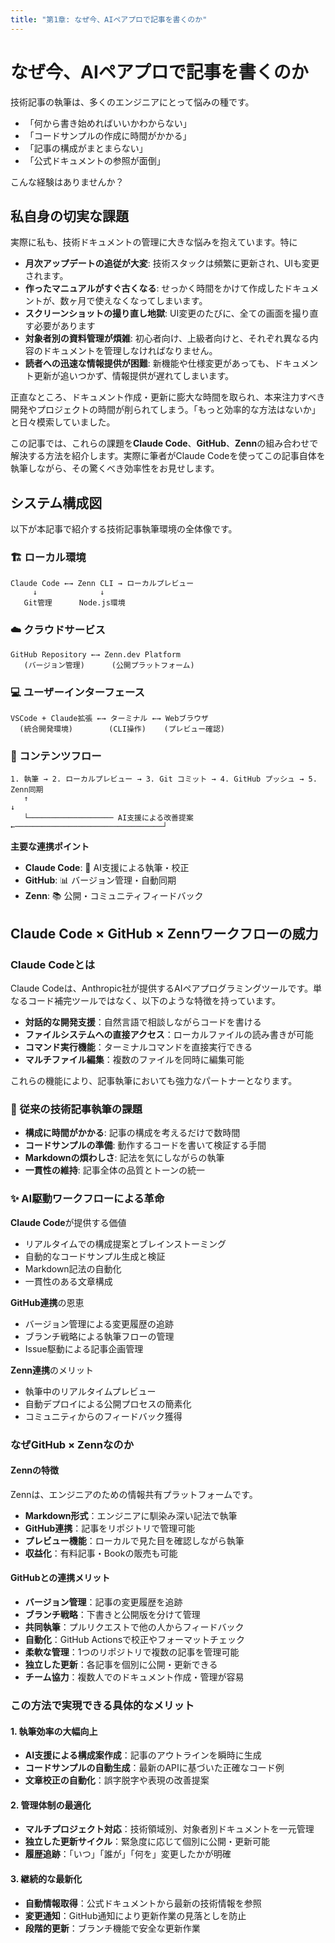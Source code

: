 ```yaml
---
title: "第1章: なぜ今、AIペアプロで記事を書くのか"
---
```


# なぜ今、AIペアプロで記事を書くのか

技術記事の執筆は、多くのエンジニアにとって悩みの種です。

- 「何から書き始めればいいかわからない」
- 「コードサンプルの作成に時間がかかる」
- 「記事の構成がまとまらない」
- 「公式ドキュメントの参照が面倒」

こんな経験はありませんか？

## 私自身の切実な課題

実際に私も、技術ドキュメントの管理に大きな悩みを抱えています。特に

- **月次アップデートの追従が大変**: 技術スタックは頻繁に更新され、UIも変更されます。
- **作ったマニュアルがすぐ古くなる**: せっかく時間をかけて作成したドキュメントが、数ヶ月で使えなくなってしまいます。
- **スクリーンショットの撮り直し地獄**: UI変更のたびに、全ての画面を撮り直す必要があります
- **対象者別の資料管理が煩雑**: 初心者向け、上級者向けと、それぞれ異なる内容のドキュメントを管理しなければなりません。
- **読者への迅速な情報提供が困難**: 新機能や仕様変更があっても、ドキュメント更新が追いつかず、情報提供が遅れてしまいます。

正直なところ、ドキュメント作成・更新に膨大な時間を取られ、本来注力すべき開発やプロジェクトの時間が削られてしまう。「もっと効率的な方法はないか」と日々模索していました。

この記事では、これらの課題を**Claude Code**、**GitHub**、**Zenn**の組み合わせで解決する方法を紹介します。実際に筆者がClaude Codeを使ってこの記事自体を執筆しながら、その驚くべき効率性をお見せします。

## システム構成図

以下が本記事で紹介する技術記事執筆環境の全体像です。

### 🏗️ ローカル環境
```
Claude Code ←→ Zenn CLI → ローカルプレビュー
     ↓              ↓
   Git管理      Node.js環境
```

### ☁️ クラウドサービス
```
GitHub Repository ←→ Zenn.dev Platform
   (バージョン管理)      (公開プラットフォーム)
```

### 💻 ユーザーインターフェース
```
VSCode + Claude拡張 ←→ ターミナル ←→ Webブラウザ
  (統合開発環境)        (CLI操作)    (プレビュー確認)
```

### 📝 コンテンツフロー
```
1. 執筆 → 2. ローカルプレビュー → 3. Git コミット → 4. GitHub プッシュ → 5. Zenn同期
   ↑                                                                        ↓
   └─────────────────── AI支援による改善提案 ←─────────────────────────────────┘
```

**主要な連携ポイント**
- **Claude Code**: 🤖 AI支援による執筆・校正
- **GitHub**: 📊 バージョン管理・自動同期
- **Zenn**: 📚 公開・コミュニティフィードバック

## Claude Code × GitHub × Zennワークフローの威力

### Claude Codeとは

Claude Codeは、Anthropic社が提供するAIペアプログラミングツールです。単なるコード補完ツールではなく、以下のような特徴を持っています。

- **対話的な開発支援**：自然言語で相談しながらコードを書ける
- **ファイルシステムへの直接アクセス**：ローカルファイルの読み書きが可能
- **コマンド実行機能**：ターミナルコマンドを直接実行できる
- **マルチファイル編集**：複数のファイルを同時に編集可能

これらの機能により、記事執筆においても強力なパートナーとなります。

### 🚀 従来の技術記事執筆の課題

- **構成に時間がかかる**: 記事の構成を考えるだけで数時間
- **コードサンプルの準備**: 動作するコードを書いて検証する手間
- **Markdownの煩わしさ**: 記法を気にしながらの執筆
- **一貫性の維持**: 記事全体の品質とトーンの統一

### ✨ AI駆動ワークフローによる革命

**Claude Code**が提供する価値
- リアルタイムでの構成提案とブレインストーミング
- 自動的なコードサンプル生成と検証
- Markdown記法の自動化
- 一貫性のある文章構成

**GitHub連携**の恩恵
- バージョン管理による変更履歴の追跡
- ブランチ戦略による執筆フローの管理
- Issue駆動による記事企画管理

**Zenn連携**のメリット
- 執筆中のリアルタイムプレビュー
- 自動デプロイによる公開プロセスの簡素化
- コミュニティからのフィードバック獲得

### なぜGitHub × Zennなのか

#### Zennの特徴

Zennは、エンジニアのための情報共有プラットフォームです。

- **Markdown形式**：エンジニアに馴染み深い記法で執筆
- **GitHub連携**：記事をリポジトリで管理可能
- **プレビュー機能**：ローカルで見た目を確認しながら執筆
- **収益化**：有料記事・Bookの販売も可能

#### GitHubとの連携メリット

- **バージョン管理**：記事の変更履歴を追跡
- **ブランチ戦略**：下書きと公開版を分けて管理
- **共同執筆**：プルリクエストで他の人からフィードバック
- **自動化**：GitHub Actionsで校正やフォーマットチェック
- **柔軟な管理**：1つのリポジトリで複数の記事を管理可能
- **独立した更新**：各記事を個別に公開・更新できる
- **チーム協力**：複数人でのドキュメント作成・管理が容易

### この方法で実現できる具体的なメリット

#### 1. 執筆効率の大幅向上
- **AI支援による構成案作成**：記事のアウトラインを瞬時に生成
- **コードサンプルの自動生成**：最新のAPIに基づいた正確なコード例
- **文章校正の自動化**：誤字脱字や表現の改善提案

#### 2. 管理体制の最適化
- **マルチプロジェクト対応**：技術領域別、対象者別ドキュメントを一元管理
- **独立した更新サイクル**：緊急度に応じて個別に公開・更新可能
- **履歴追跡**：「いつ」「誰が」「何を」変更したかが明確

#### 3. 継続的な最新化
- **自動情報取得**：公式ドキュメントから最新の技術情報を参照
- **変更通知**：GitHub通知により更新作業の見落としを防止
- **段階的更新**：ブランチ機能で安全な更新作業